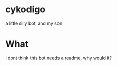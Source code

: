 # cykodigo

a little silly bot, and my son

# What

i dont think this bot needs a readme, why would it?
